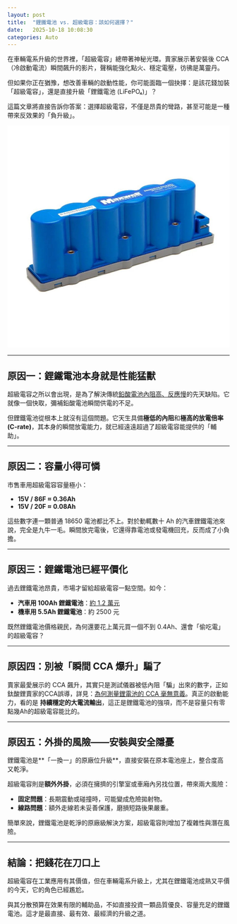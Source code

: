 ```yaml
---
layout: post
title:  "鋰鐵電池 vs. 超級電容：該如何選擇？"
date:   2025-10-18 10:08:30
categories: Auto
---
```



在車輛電系升級的世界裡，「超級電容」總帶著神秘光環。賣家展示著安裝後 CCA（冷啟動電流）瞬間飆升的影片，聲稱能強化點火、穩定電壓，彷彿是萬靈丹。  

但如果你正在猶豫，想改善車輛的啟動性能，你可能面臨一個抉擇：是該花錢加裝「超級電容」，還是直接升級「鋰鐵電池 (LiFePO₄)」？

這篇文章將直接告訴你答案：選擇超級電容，不僅是昂貴的彎路，甚至可能是一種帶來反效果的「負升級」。

![超級電容模組](/images/supercap_module.jpg#pic_center)

---

## 原因一：鋰鐵電池本身就是性能猛獸
超級電容之所以會出現，是為了解決傳統[鉛酸電池內阻高、反應慢](/2025/lithium-vs-lead-analysis.html)的先天缺陷。它就像一個快取，彌補鉛酸電池瞬間供電的不足。

但鋰鐵電池從根本上就沒有這個問題。它天生具備**極低的內阻**和**極高的放電倍率 (C-rate)**，其本身的瞬間放電能力，就已經遠遠超過了超級電容能提供的「輔助」。

---

## 原因二：容量小得可憐
市售車用超級電容容量極小：  
- **15V / 86F ≈ 0.36Ah**  
- **15V / 20F ≈ 0.08Ah**  

這些數字連一顆普通 18650 電池都比不上。對於動輒數十 Ah 的汽車鋰鐵電池來說，完全是九牛一毛。瞬間放完電後，它還得靠電池或發電機回充，反而成了小負擔。  

---

## 原因三：鋰鐵電池已經平價化
過去鋰鐵電池昂貴，市場才留給超級電容一點空間。如今：  
- **汽車用 100Ah 鋰鐵電池**：[約 1.2 萬元](/images/gr3preorder.jpg)
- **機車用 5.5Ah 鋰鐵電池**：約 2500 元  

既然鋰鐵電池價格親民，為何還要花上萬元買一個不到 0.4Ah、還會「偷吃電」的超級電容？  

---

## 原因四：別被「瞬間 CCA 爆升」騙了
賣家最愛展示的 CCA 飆升，其實只是測試儀器被低內阻「騙」出來的數字，正如鈦酸鋰賣家的CCA誤導，詳見：[為何測量鋰電池的 CCA 毫無意義](/2025/about-cca.html)。真正的啟動能力，看的是 **持續穩定的大電流輸出**，這正是鋰鐵電池的強項，而不是容量只有零點幾Ah的超級電容能比的。  

---

## 原因五：外掛的風險——安裝與安全隱憂

鋰鐵電池是**「一換一」的原廠位升級**，直接安裝在原本電池座上，整合度高又乾淨。  

超級電容則是**額外外掛**，必須在擁擠的引擎室或車廂內另找位置，帶來兩大風險：  
- **固定問題**：長期震動或碰撞時，可能變成危險拋射物。  
- **線路問題**：額外走線若未妥善保護，磨損短路後果嚴重。  

簡單來說，鋰鐵電池是乾淨的原廠級解決方案，超級電容則增加了複雜性與潛在風險。  

---  

## 結論：把錢花在刀口上
超級電容在工業應用有其價值，但在車輛電系升級上，尤其在鋰鐵電池成熟又平價的今天，它的角色已經尷尬。  

與其分散預算在效果有限的輔助品，不如直接投資一顆品質優良、容量充足的鋰鐵電池。這才是最直接、最有效、最經濟的升級之道。  